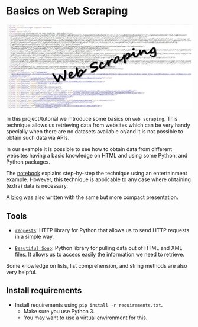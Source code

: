 # Basics on Web Scraping

![](https://github.com/dpbac/basics-web-scraping/blob/master/images/webpage_webscraping.JPG)

In this project/tutorial we introduce some basics on `web scraping`. This technique allows us retrieving data from websites which can be very handy specially when there are no datasets available or/and it is not possible to obtain such data via APIs.

In our example it is possible to see how to obtain data from different websites having a basic knowledge on HTML and using some Python, and Python packages.

The [notebook](https://github.com/dpbac/basics-web-scraping/blob/master/notebooks/Basic%20Tutorial%20Webscraping.ipynb) explains step-by-step the technique using an entertainment example. However, this technique is applicable to any case where obtaining (extra) data is necessary.

A [blog](https://medium.com/p/12eba03bed1d/edit) was also written with the same but more compact presentation.

## Tools

* [`requests`](https://requests.readthedocs.io/en/master/): HTTP library for Python that allows us to send HTTP requests in a simple way.

* [`Beautiful Soup`](https://www.crummy.com/software/BeautifulSoup/bs4/doc/): Python library for pulling data out of HTML and XML files. It allows us to access easily
the information we need to retrieve.

Some knowledge on lists, list comprehension, and string methods are also very helpful.

## Install requirements
* Install requirements using `pip install -r requirements.txt`.
  * Make sure you use Python 3.
  * You may want to use a virtual environment for this.
